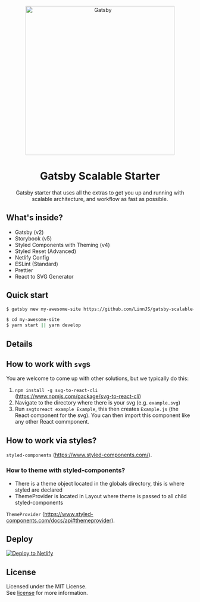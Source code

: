 <p align="center">
  <a href="https://www.gatsbyjs.org">
    <img alt="Gatsby" src="./src/assets/images/gatsby-tech.png" width="400" />
  </a>
</p>

<h1 align="center">
  Gatsby Scalable Starter
</h1>
<p align="center">
  Gatsby starter that uses all the extras to get you up and running with scalable architecture, and workflow as fast as possible.
</p>

## What's inside?

- Gatsby (v2)
- Storybook (v5)
- Styled Components with Theming (v4)
- Styled Reset (Advanced)
- Netlify Config
- ESLint (Standard)
- Prettier
- React to SVG Generator

## Quick start

```bash
$ gatsby new my-awesome-site https://github.com/LinnJS/gatsby-scalable-starter

$ cd my-awesome-site
$ yarn start || yarn develop
```

## Details

## How to work with `svg`s

You are welcome to come up with other solutions, but we typically do this:

1. `npm install -g svg-to-react-cli` (https://www.npmjs.com/package/svg-to-react-cli)
2. Navigate to the directory where there is your svg (e.g. `example.svg`)
3. Run `svgtoreact example Example`, this then creates `Example.js` (the React component for the svg). You can then import this component like any other React commponent.

## How to work via styles?

`styled-components` (https://www.styled-components.com/).

### How to theme with styled-components?

- There is a theme object located in the globals directory, this is where styled are declared
- ThemeProvider is located in Layout where theme is passed to all child styled-components

`ThemeProvider` (https://www.styled-components.com/docs/api#themeprovider).

## Deploy

[![Deploy to Netlify](https://www.netlify.com/img/deploy/button.svg)](https://app.netlify.com/start/deploy?repository=https://github.com/markoradak/gatsby-starter-storybook)

## License

Licensed under the MIT License.  
See [license](LICENSE) for more information.
